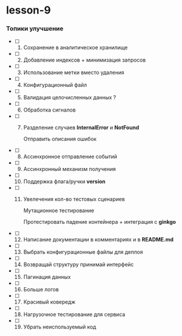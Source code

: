 # lesson-9

### Топики улучшение



- [ ] 1. Сохранение в аналитическое хранилище



- [ ] 2. Добавление индексов + минимизация запросов



- [ ] 3. Использование метки вместо удаления



- [ ] 4. Конфигурационный файл



- [ ] 5. Валидация целочисленных данных ?



- [ ] 6. Обработка сигналов



- [ ] 7. Разделение случаев **InternalError** и **NotFound**
      
      Отправить описания ошибок



- [ ] 8. Ассинхронное отправление событий



- [ ] 9. Ассинхронный механизм получения



- [ ] 10. Поддержка флага/ручки **version**



- [ ] 11. Увелечения кол-во тестовых сценариев

      Мутационное тестирование

      Протестировать падение контейнера + интеграция с **ginkgo**

      

- [ ] 12. Написание документации в комментариях и в **README.md**



- [ ] 13. Выбрать конфигурационные файлы для деплоя



- [ ] 14. Возвращай структуру принимай интерфейс



- [ ] 15. Пагинация данных



- [ ] 16. Больше логов



- [ ] 17. Красивый ковередж

      

- [ ] 18. Нагрузочное тестирование для сервиса

      

- [ ] 19. Убрать неиспользуемый код
